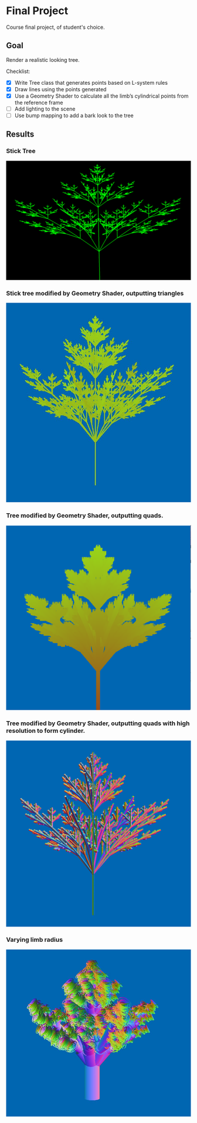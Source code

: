 # Final Project

Course final project, of student's choice.

## Goal

Render a realistic looking tree.

Checklist:
- [x] Write Tree class that generates points based on L-system rules
- [x] Draw lines using the points generated
- [X] Use a Geometry Shader to calculate all the limb’s cylindrical points from the reference frame
- [ ] Add lighting to the scene
- [ ] Use bump mapping to add a bark look to the tree

## Results

### Stick Tree

![Stick Tree](/Final_Project-WIP/StickTree.png)

### Stick tree modified by Geometry Shader, outputting triangles

![Geometry Shader Tree](/Final_Project-WIP/GeometryShaderTree.JPG)

### Tree modified by Geometry Shader, outputting quads.

![Quad tree](/Final_Project-WIP/ColorGradientTree.png)

### Tree modified by Geometry Shader, outputting quads with high resolution to form cylinder.

![Cylinder tree](/Final_Project-WIP/CylinderLimbsAndNormalColor.png)

### Varying limb radius

![Varying limp radius Tree](/Final_Project-WIP/VaryingRadiusTree.JPG)